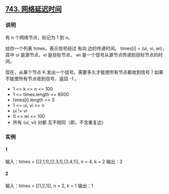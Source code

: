 ## [743. 网络延迟时间](https://leetcode-cn.com/problems/network-delay-time/)

### 说明
有 n 个网络节点，标记为 1 到 n。

给你一个列表 times，表示信号经过 有向 边的传递时间。
times[i] = (ui, vi, wi)，其中 ui 是源节点，vi 是目标节点， wi 是一个信号从源节点传递到目标节点的时间。

现在，从某个节点 K 发出一个信号。需要多久才能使所有节点都收到信号？如果不能使所有节点收到信号，返回 -1 。

* 1 <= k <= n <= 100
* 1 <= times.length <= 6000
* times[i].length == 3
* 1 <= ui, vi <= n
* ui != vi
* 0 <= wi <= 100
* 所有 (ui, vi) 对都 互不相同（即，不含重复边）

### 实例
#### 1
输入：times = [[2,1,1],[2,3,1],[3,4,1]], n = 4, k = 2
输出：2

#### 2
输入：times = [[1,2,1]], n = 2, k = 1
输出：1